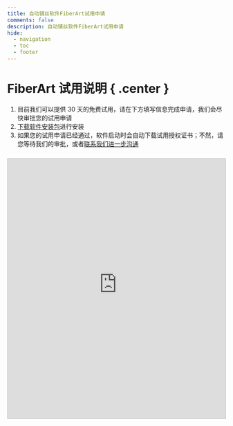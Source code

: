 ```yaml
---
title: 自动铺丝软件FiberArt试用申请
comments: false
description: 自动铺丝软件FiberArt试用申请
hide:
  - navigation
  - toc
  - footer
---
```


# FiberArt 试用说明 { .center } 

1. 目前我们可以提供 30 天的免费试用，请在下方填写信息完成申请，我们会尽快审批您的试用申请
2. [下载软件安装包](https://s54f1ttdjx.feishu.cn/docx/PxKddRbZZoTD3oxDUvKccFMvnAe#share-DjnndZTYHo186WxTZT8cFqG8n0N)进行安装
3. 如果您的试用申请已经通过，软件启动时会自动下载试用授权证书；不然，请您等待我们的审批，或者[联系我们进一步沟通](../contact.md)


<iframe src="https://zen-license-v2.myshawn.com/client/requestLicense/FiberArt" 
width="100%" 
style="border: solid 1px #c0c0c0; margin-top: 10px"
class="iframe-license"
> 
</iframe>

<style> 
.center { text-align: center; }
.iframe-license {
  height: 600px;
}

@media screen and (max-width: 600px) {
  .iframe-license {
    height: 1000px;
  }
}
</style>
